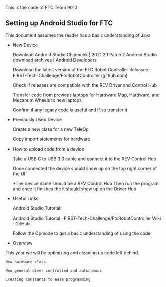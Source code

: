 This is the code of FTC Team 9010

## Setting up Android Studio for FTC
This document assumes the reader has a basic understanding of Java
* New Device

	Download Android Studio Chipmunk | 2021.2.1 Patch 2
	Android Studio download archives  |  Android Developers

	Download the latest version of the FTC Robot Controller
	Releases · FIRST-Tech-Challenge/FtcRobotController (github.com)

	Check if releases are compatible with the REV Driver and Control Hub

	Transfer code from previous laptops for Hardware Map, Hardware, and Mecanum Wheels to new laptops

	Confirm if any legacy code is useful and if so transfer it

* Previously Used Device

	Create a new class for a new TeleOp

	Copy import statements for hardware

* How to upload code from a device

	Take a USB C to USB 3.0 cable and connect it to the REV Control Hub

	Once connected the device should show up on the top right corner of the UI


	*The device name should be a REV Control Hub
Then run the program and once it finishes the it should show up on the Driver Hub

* Useful Links:

	Android Studio Tutorial:

	Android Studio Tutorial · FIRST-Tech-Challenge/FtcRobotController Wiki · GitHub

	Follow the Opmode to get a basic understanding of using the code

* Overview

This year we will be optimizing and cleaning up code left behind.
	
	New hardware class
	
	New general diver controlled and autonomous
	
	Creating constants to ease programming
